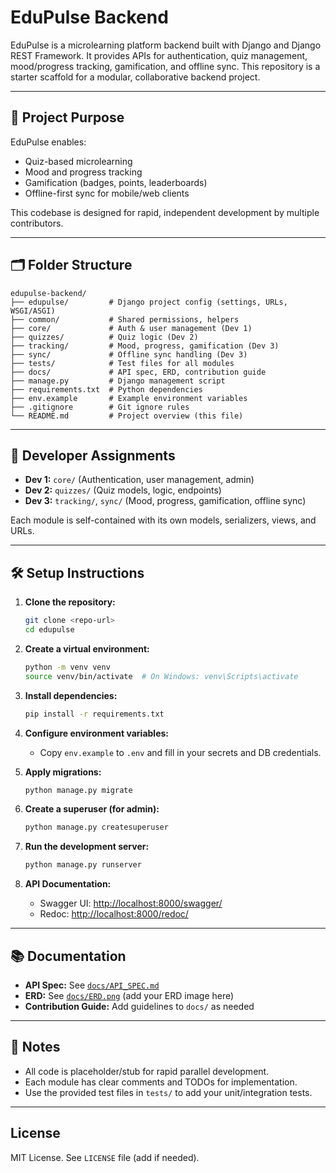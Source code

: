 # EduPulse Backend

EduPulse is a microlearning platform backend built with Django and Django REST Framework. It provides APIs for authentication, quiz management, mood/progress tracking, gamification, and offline sync. This repository is a starter scaffold for a modular, collaborative backend project.

---

## 🚀 Project Purpose

EduPulse enables:

- Quiz-based microlearning
- Mood and progress tracking
- Gamification (badges, points, leaderboards)
- Offline-first sync for mobile/web clients

This codebase is designed for rapid, independent development by multiple contributors.

---

## 🗂️ Folder Structure

```
edupulse-backend/
├── edupulse/         # Django project config (settings, URLs, WSGI/ASGI)
├── common/           # Shared permissions, helpers
├── core/             # Auth & user management (Dev 1)
├── quizzes/          # Quiz logic (Dev 2)
├── tracking/         # Mood, progress, gamification (Dev 3)
├── sync/             # Offline sync handling (Dev 3)
├── tests/            # Test files for all modules
├── docs/             # API spec, ERD, contribution guide
├── manage.py         # Django management script
├── requirements.txt  # Python dependencies
├── env.example       # Example environment variables
├── .gitignore        # Git ignore rules
└── README.md         # Project overview (this file)
```

---

## 👥 Developer Assignments

- **Dev 1:** `core/` (Authentication, user management, admin)
- **Dev 2:** `quizzes/` (Quiz models, logic, endpoints)
- **Dev 3:** `tracking/`, `sync/` (Mood, progress, gamification, offline sync)

Each module is self-contained with its own models, serializers, views, and URLs.

---

## 🛠️ Setup Instructions

1. **Clone the repository:**

   ```bash
   git clone <repo-url>
   cd edupulse
   ```

2. **Create a virtual environment:**

   ```bash
   python -m venv venv
   source venv/bin/activate  # On Windows: venv\Scripts\activate
   ```

3. **Install dependencies:**

   ```bash
   pip install -r requirements.txt
   ```

4. **Configure environment variables:**

   - Copy `env.example` to `.env` and fill in your secrets and DB credentials.

5. **Apply migrations:**

   ```bash
   python manage.py migrate
   ```

6. **Create a superuser (for admin):**

   ```bash
   python manage.py createsuperuser
   ```

7. **Run the development server:**

   ```bash
   python manage.py runserver
   ```

8. **API Documentation:**
   - Swagger UI: [http://localhost:8000/swagger/](http://localhost:8000/swagger/)
   - Redoc: [http://localhost:8000/redoc/](http://localhost:8000/redoc/)

---

## 📚 Documentation

- **API Spec:** See [`docs/API_SPEC.md`](docs/API_SPEC.md)
- **ERD:** See [`docs/ERD.png`](docs/ERD.png) (add your ERD image here)
- **Contribution Guide:** Add guidelines to `docs/` as needed

---

## 📝 Notes

- All code is placeholder/stub for rapid parallel development.
- Each module has clear comments and TODOs for implementation.
- Use the provided test files in `tests/` to add your unit/integration tests.

---

## License

MIT License. See `LICENSE` file (add if needed).
